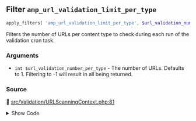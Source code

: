 ## Filter `amp_url_validation_limit_per_type`

```php
apply_filters( 'amp_url_validation_limit_per_type', $url_validation_number_per_type );
```

Filters the number of URLs per content type to check during each run of the validation cron task.

### Arguments

* `int $url_validation_number_per_type` - The number of URLs. Defaults to 1. Filtering to -1 will result in all being returned.

### Source

:link: [src/Validation/URLScanningContext.php:81](/src/Validation/URLScanningContext.php#L81)

<details>
<summary>Show Code</summary>

```php
$url_validation_limit_per_type = (int) apply_filters( 'amp_url_validation_limit_per_type', $this->limit_per_type );
```

</details>
